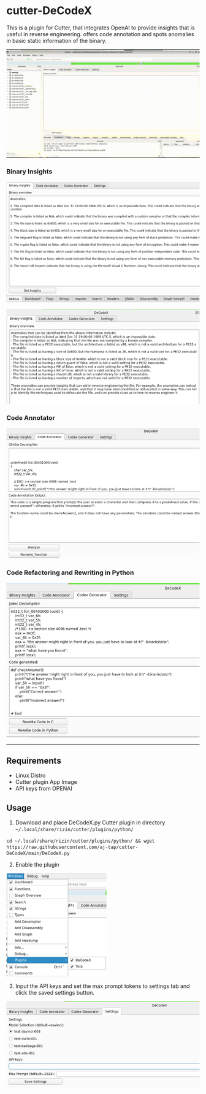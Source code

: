 # cutter-DeCodeX

This is a plugin for Cutter, that integrates OpenAI to provide insights that is useful in reverse engineering. 
offers code annotation and spots anomalies in basic static information of the binary.

![DecodeX.GIF](assets/DecodeX.GIF)

### Binary Insights

![img_3.png](assets/img_3.png)

![img_5.png](assets/img_5.png)

### Code Annotator

![img_4.png](assets/img_4.png)


### Code Refactoring and Rewriting in Python

![img_2.png](assets/img_2.png)


---

## Requirements
- Linux Distro 
- Cutter plugin App Image
- API keys from OPENAI 

## Usage
1. Download and place DeCodeX.py Cutter plugin in directory ``~/.local/share/rizin/cutter/plugins/python/``

```
cd ~/.local/share/rizin/cutter/plugins/python/ && wget https://raw.githubusercontent.com/aj-tap/cutter-DeCodeX/main/DeCodeX.py 
```

2. Enable the plugin

 ![img.png](assets/img.png)

3. Input the API keys and set the max prompt tokens to settings tab and click the saved settings button.

![img_1.png](assets/img_1.png)
 

